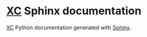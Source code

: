 # [XC](https://github.com/xcfem/xc/) Sphinx documentation

[XC](https://github.com/xcfem/xc/) Python documentation generated with [Sphinx](https://www.sphinx-doc.org).

